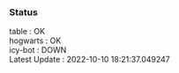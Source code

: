 ### Status


table : OK  
hogwarts : OK  
icy-bot : DOWN  
Latest Update : 2022-10-10 18:21:37.049247
